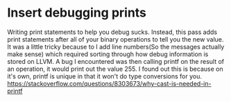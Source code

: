 # Insert debugging prints

Writing print statements to help you debug sucks. Instead, this pass adds print statements after all of your binary operations to tell you the new value. It was a little tricky because to I add line numbers(So the messages actually make sense) which required sorting through how debug information is stored on LLVM. A bug I encountered was then calling printf on the result of an operation, it would print out the value 255. I found out this is because on it's own, printf is unique in that it won't do type conversions for you. https://stackoverflow.com/questions/8303673/why-cast-is-needed-in-printf